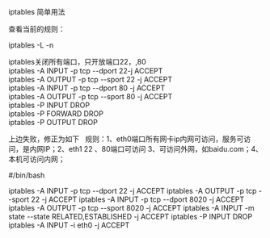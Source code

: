 iptables 简单用法

查看当前的规则：

iptables -L -n



iptables关闭所有端口，只开放端口22，,80  
iptables -A INPUT -p tcp --dport 22-j ACCEPT  
iptables -A OUTPUT -p tcp --sport 22 -j ACCEPT  
iptables -A INPUT -p tcp --dport 80 -j ACCEPT  
iptables -A OUTPUT -p tcp --sport 80 -j ACCEPT  
iptables -P INPUT DROP  
iptables -P FORWARD DROP  
iptables -P OUTPUT DROP  

上边失败，修正为如下  
规则：1、eth0端口所有网卡ip内网可访问，服务可访问，是内网IP；2、eth1 22 、80端口可访问 3、可访问外网，如baidu.com；4、本机可访问内网；



#/bin/bash

iptables -A INPUT -p tcp --dport 22 -j ACCEPT
iptables -A OUTPUT -p tcp --sport 22 -j ACCEPT
iptables -A INPUT -p tcp --dport 8020 -j ACCEPT
iptables -A OUTPUT -p tcp --sport 8020 -j ACCEPT
iptables -A INPUT -m state --state RELATED,ESTABLISHED -j ACCEPT
iptables -P INPUT DROP
iptables -A INPUT -i eth0 -j ACCEPT
